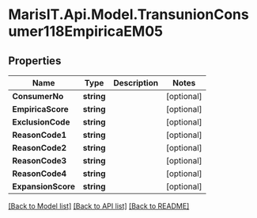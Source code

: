 
# MarisIT.Api.Model.TransunionConsumer118EmpiricaEM05

## Properties

Name | Type | Description | Notes
------------ | ------------- | ------------- | -------------
**ConsumerNo** | **string** |  | [optional] 
**EmpiricaScore** | **string** |  | [optional] 
**ExclusionCode** | **string** |  | [optional] 
**ReasonCode1** | **string** |  | [optional] 
**ReasonCode2** | **string** |  | [optional] 
**ReasonCode3** | **string** |  | [optional] 
**ReasonCode4** | **string** |  | [optional] 
**ExpansionScore** | **string** |  | [optional] 

[[Back to Model list]](../README.md#documentation-for-models)
[[Back to API list]](../README.md#documentation-for-api-endpoints)
[[Back to README]](../README.md)

